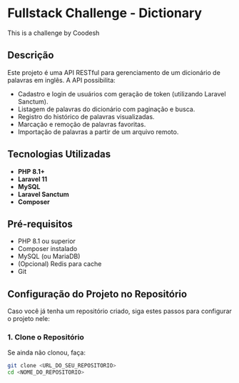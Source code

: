 # Fullstack Challenge - Dictionary

This is a challenge by Coodesh

## Descrição

Este projeto é uma API RESTful para gerenciamento de um dicionário de palavras em inglês. A API possibilita:

- Cadastro e login de usuários com geração de token (utilizando Laravel Sanctum).
- Listagem de palavras do dicionário com paginação e busca.
- Registro do histórico de palavras visualizadas.
- Marcação e remoção de palavras favoritas.
- Importação de palavras a partir de um arquivo remoto.

## Tecnologias Utilizadas

- **PHP 8.1+**
- **Laravel 11**
- **MySQL**
- **Laravel Sanctum**
- **Composer**

## Pré-requisitos

- PHP 8.1 ou superior
- Composer instalado
- MySQL (ou MariaDB)
- (Opcional) Redis para cache
- Git

## Configuração do Projeto no Repositório

Caso você já tenha um repositório criado, siga estes passos para configurar o projeto nele:

### 1. Clone o Repositório

Se ainda não clonou, faça:
```bash
git clone <URL_DO_SEU_REPOSITORIO>
cd <NOME_DO_REPOSITORIO>
